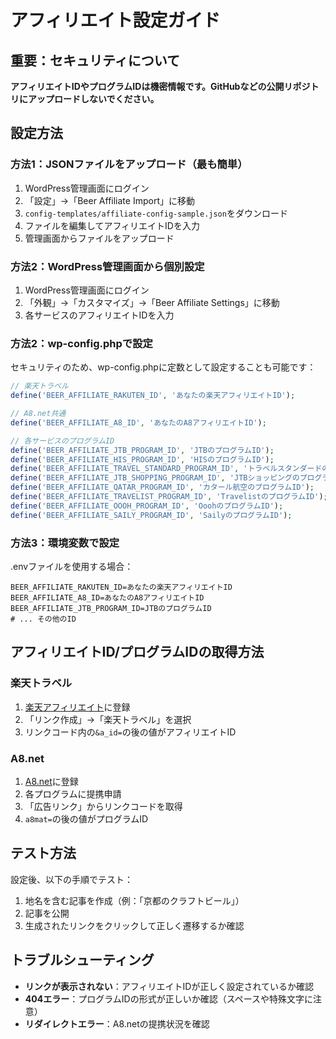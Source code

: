 # アフィリエイト設定ガイド

## 重要：セキュリティについて

**アフィリエイトIDやプログラムIDは機密情報です。GitHubなどの公開リポジトリにアップロードしないでください。**

## 設定方法

### 方法1：JSONファイルをアップロード（最も簡単）

1. WordPress管理画面にログイン
2. 「設定」→「Beer Affiliate Import」に移動
3. `config-templates/affiliate-config-sample.json`をダウンロード
4. ファイルを編集してアフィリエイトIDを入力
5. 管理画面からファイルをアップロード

### 方法2：WordPress管理画面から個別設定

1. WordPress管理画面にログイン
2. 「外観」→「カスタマイズ」→「Beer Affiliate Settings」に移動
3. 各サービスのアフィリエイトIDを入力

### 方法2：wp-config.phpで設定

セキュリティのため、wp-config.phpに定数として設定することも可能です：

```php
// 楽天トラベル
define('BEER_AFFILIATE_RAKUTEN_ID', 'あなたの楽天アフィリエイトID');

// A8.net共通
define('BEER_AFFILIATE_A8_ID', 'あなたのA8アフィリエイトID');

// 各サービスのプログラムID
define('BEER_AFFILIATE_JTB_PROGRAM_ID', 'JTBのプログラムID');
define('BEER_AFFILIATE_HIS_PROGRAM_ID', 'HISのプログラムID');
define('BEER_AFFILIATE_TRAVEL_STANDARD_PROGRAM_ID', 'トラベルスタンダードのプログラムID');
define('BEER_AFFILIATE_JTB_SHOPPING_PROGRAM_ID', 'JTBショッピングのプログラムID');
define('BEER_AFFILIATE_QATAR_PROGRAM_ID', 'カタール航空のプログラムID');
define('BEER_AFFILIATE_TRAVELIST_PROGRAM_ID', 'TravelistのプログラムID');
define('BEER_AFFILIATE_OOOH_PROGRAM_ID', 'OoohのプログラムID');
define('BEER_AFFILIATE_SAILY_PROGRAM_ID', 'SailyのプログラムID');
```

### 方法3：環境変数で設定

.envファイルを使用する場合：

```env
BEER_AFFILIATE_RAKUTEN_ID=あなたの楽天アフィリエイトID
BEER_AFFILIATE_A8_ID=あなたのA8アフィリエイトID
BEER_AFFILIATE_JTB_PROGRAM_ID=JTBのプログラムID
# ... その他のID
```

## アフィリエイトID/プログラムIDの取得方法

### 楽天トラベル
1. [楽天アフィリエイト](https://affiliate.rakuten.co.jp/)に登録
2. 「リンク作成」→「楽天トラベル」を選択
3. リンクコード内の`&a_id=`の後の値がアフィリエイトID

### A8.net
1. [A8.net](https://www.a8.net/)に登録
2. 各プログラムに提携申請
3. 「広告リンク」からリンクコードを取得
4. `a8mat=`の後の値がプログラムID

## テスト方法

設定後、以下の手順でテスト：

1. 地名を含む記事を作成（例：「京都のクラフトビール」）
2. 記事を公開
3. 生成されたリンクをクリックして正しく遷移するか確認

## トラブルシューティング

- **リンクが表示されない**：アフィリエイトIDが正しく設定されているか確認
- **404エラー**：プログラムIDの形式が正しいか確認（スペースや特殊文字に注意）
- **リダイレクトエラー**：A8.netの提携状況を確認